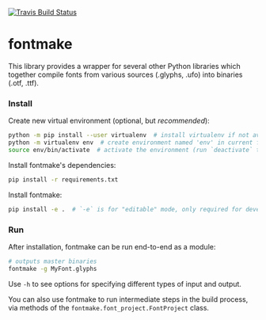 [![Travis Build Status](https://travis-ci.org/googlei18n/fontmake.svg)](https://travis-ci.org/googlei18n/fontmake)

# fontmake

This library provides a wrapper for several other Python libraries which
together compile fonts from various sources (.glyphs, .ufo) into binaries (.otf,
.ttf).

### Install

Create new virtual environment (optional, but *recommended*):
```bash
python -m pip install --user virtualenv  # install virtualenv if not available
python -m virtualenv env  # create environment named 'env' in current folder
source env/bin/activate  # activate the environment (run `deactivate` to exit)
```

Install fontmake's dependencies:
```bash
pip install -r requirements.txt
```

Install fontmake:
```bash
pip install -e .  # `-e` is for "editable" mode, only required for developers
```

### Run

After installation, fontmake can be run end-to-end as a module:

```bash
# outputs master binaries
fontmake -g MyFont.glyphs
```

Use `-h` to see options for specifying different types of input and output.

You can also use fontmake to run intermediate steps in the build process, via
methods of the `fontmake.font_project.FontProject` class.

